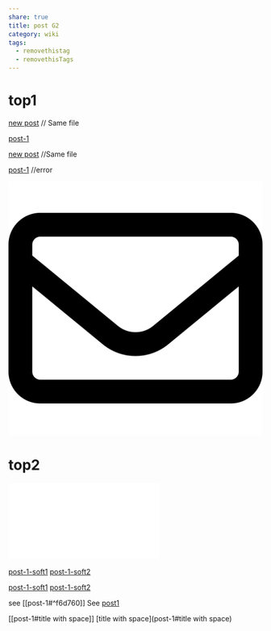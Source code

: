 ```yaml
---
share: true
title: post G2
category: wiki
tags:
  - removethistag
  - removethisTags
---
```




# top1
[new post](post-G2.md) // Same file

[post-1](../first-my-post-post.md)

[new post](post-G2.md) //Same file

[post-1](../first-my-post-post.md) //error

![pic200](../../../assets/image/pic-1.svg)

# top2

![post-1](post-1.md#soft1)



[post-1-soft1](post-1.md#soft1)
[post-1-soft2](post-1.md#soft2)

[post-1-soft1](post-1.md#soft1)
[post-1-soft2](post-1.md#soft2)

see [[post-1#^f6d760]]
See [post1](post-1#^f6d760)

[[post-1#title with space]]
[title with space](post-1#title with space)